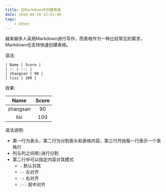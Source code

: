 ```yaml
---
title: 在Markdown中创建表格
date: 2018-04-19 15:51:40
tags:
	- Other
---
```


越来越多人采用Markdown进行写作，而表格作为一种比较常见的需求，Markdown也支持快速创建表格。

语法:
```
| Name | Score |
| :- | :-: |
| zhangsan | 90 |
| lisi | 100 |
```

效果:

| Name | Score |
| :-: | :-: |
| zhangsan | 90 |
| lisi | 100 |

语法说明:
- 第一行为表头，第二行为分割表头和表格内容，第三行开始每一行表示一个表格行
- 列与列之间用`|`进行分割
- 第二行中可以指定内容对其模式
  - `-` 默认对其
  - `:-` 左对齐
  - `-:` 右对齐
  - `:-:` 居中对齐
